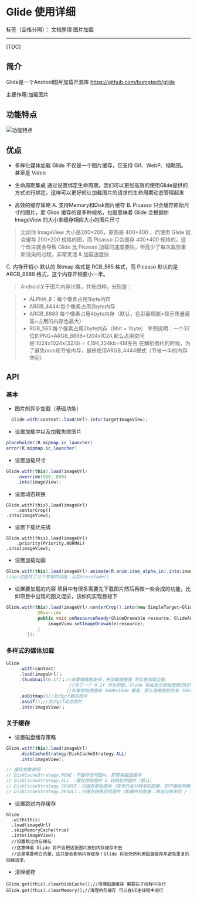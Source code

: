 ﻿# Glide 使用详细

标签（空格分隔）： 文档整理 图片加载

---
[TOC]
## 简介

Glide是一个Android图片加载开源库  https://github.com/bumptech/glide

主要作用:加载图片

## 功能特点

![功能特点](https://upload-images.jianshu.io/upload_images/944365-eed879898f9228e8.png?imageMogr2/auto-orient/strip%7CimageView2/2/w/700 )

## 优点

* 多样化媒体加载
Glide 不仅是一个图片缓存，它支持 Gif、WebP、缩略图。甚至是 Video

* 生命周期集成
通过设置绑定生命周期，我们可以更加高效的使用Glide提供的方式进行绑定，这样可以更好的让加载图片的请求的生命周期动态管理起来

* 高效的缓存策略
A. 支持Memory和Disk图片缓存
B. Picasso 只会缓存原始尺寸的图片，而 Glide 缓存的是多种规格，也就意味着 Glide 会根据你 ImageView 的大小来缓存相应大小的图片尺寸
> 比如你 ImageView 大小是200\*200，原图是 400\*400 ，而使用 Glide 就会缓存 200\*200 规格的图，而 Picasso 只会缓存 400\*400 规格的。这个改进就会导致 Glide 比 Picasso 加载的速度要快，毕竟少了每次裁剪重新渲染的过程，非常灵活 & 加载速度快

C. 内存开销小
默认的 Bitmap 格式是 RGB\_565 格式，而 Picasso 默认的是 ARGB_8888 格式，这个内存开销要小一半。
>Android关于图片内存计算，共有四种，分别是：

> * ALPHA_8：每个像素占用1byte内存
> * ARGB_4444:每个像素占用2byte内存
> * ARGB_8888:每个像素占用4byte内存（默认，色彩最细腻=显示质量最高=占用的内存也最大）
> * RGB_565:每个像素占用2byte内存（8bit = 1byte）
举例说明：一个32位的PNG=ARGB_8888=1204x1024,那么占用空间是:1024x1024x(32/8) = 4,194,304kb=4M左右
在解析图片的时候，为了避免oom和节省内存，最好使用ARGB_4444模式（节省一半的内存空间）

## API
### 基本
* 图片的异步加载（基础功能）
```java
  Glide.with(context).load(Url).into(targetImageView);
```
* 设置加载中以及加载失败图片
``` java
placeholder(R.mipmap.ic_launcher)
error(R.mipmap.ic_launcher)
```
* 设置加载尺寸
``` java
Glide.with(this).load(imageUrl)
    .override(800, 800)
    .into(imageView);
```
* 设置动态转换
```
Glide.with(this).load(imageUrl)
    .centerCrop()
.into(imageView);
```
* 设置下载优先级
```
Glide.with(this).load(imageUrl)
    .priority(Priority.NORMAL)
.into(imageView);
```
* 设置加载动画
``` java
Glide.with(this).load(imageUrl).animate(R.anim.item_alpha_in).into(imageView);
//api也提供了几个常用的动画：比如crossFade()
```
* 设置要加载的内容
项目中有很多需要先下载图片然后再做一些合成的功能，比如项目中出现的图文混排，该如何实现目标下
```java
Glide.with(this).load(imageUrl).centerCrop().into(new SimpleTarget<GlideDrawable>() {
            @Override
            public void onResourceReady(GlideDrawable resource, GlideAnimation<? super GlideDrawable> glideAnimation) {
                imageView.setImageDrawable(resource);
            }
        });
```
### 多样式的媒体加载
```java
Glide
     .with(context)
     .load(imageUrl)；
     .thumbnail(0.1f)；//设置缩略图支持：先加载缩略图 然后在加载全图
                        //传了一个 0.1f 作为参数，Glide 将会显示原始图像的10%的大小。
                       //如果原始图像有 1000x1000 像素，那么缩略图将会有 100x100 像素。
     .asBitmap()//显示gif静态图片 
     .asGif();//显示gif动态图片
     .into(imageView)；

```
### 关于缓存

*  设置磁盘缓存策略
```java
Glide.with(this).load(imageUrl)
     .diskCacheStrategy(DiskCacheStrategy.ALL)
     .into(imageView);

// 缓存参数说明
// DiskCacheStrategy.NONE：不缓存任何图片，即禁用磁盘缓存
// DiskCacheStrategy.ALL ：缓存原始图片 & 转换后的图片（默认）
// DiskCacheStrategy.SOURCE：只缓存原始图片（原来的全分辨率的图像，即不缓存转换后的图片）
// DiskCacheStrategy.RESULT：只缓存转换后的图片（即最终的图像：降低分辨率后 / 或者转换后 ，不缓存原始图片

```
* 设置跳过内存缓存
``` 
Glide
  .with(this)
  .load(imageUrl)
  .skipMemoryCache(true)
  .into(imageView);
  //设置跳过内存缓存
  //这意味着 Glide 将不会把这张图片放到内存缓存中去
  //这里需要明白的是，这只是会影响内存缓存！Glide 将会仍然利用磁盘缓存来避免重复的网络请求。
```
* 清理缓存
```
Glide.get(this).clearDiskCache();//清理磁盘缓存 需要在子线程中执行 
Glide.get(this).clearMemory();//清理内存缓存 可以在UI主线程中进行
```





